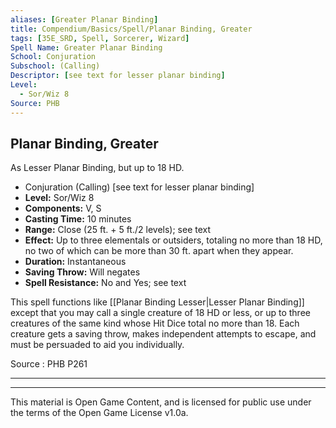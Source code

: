 ```yaml
---
aliases: [Greater Planar Binding]
title: Compendium/Basics/Spell/Planar Binding, Greater
tags: [35E_SRD, Spell, Sorcerer, Wizard]
Spell Name: Greater Planar Binding
School: Conjuration
Subschool: (Calling)
Descriptor: [see text for lesser planar binding]
Level:
  - Sor/Wiz 8
Source: PHB
---
```



## Planar Binding, Greater

As Lesser Planar Binding, but up to 18 HD.

*   Conjuration (Calling) [see text for lesser planar binding]
*   **Level:** Sor/Wiz 8
*   **Components:** V, S
*   **Casting Time:** 10 minutes
*   **Range:** Close (25 ft. + 5 ft./2 levels); see text
*   **Effect:** Up to three elementals or outsiders, totaling no more than 18 HD, no two of which can be more than 30 ft. apart when they appear.
*   **Duration:** Instantaneous
*   **Saving Throw:** Will negates
*   **Spell Resistance:** No and Yes; see text

This spell functions like [[Planar Binding Lesser|Lesser Planar Binding]] except that you may call a single creature of 18 HD or less, or up to three creatures of the same kind whose Hit Dice total no more than 18. Each creature gets a saving throw, makes independent attempts to escape, and must be persuaded to aid you individually.

Source : PHB P261

---

---

This material is Open Game Content, and is licensed for public use under
the terms of the Open Game License v1.0a.
